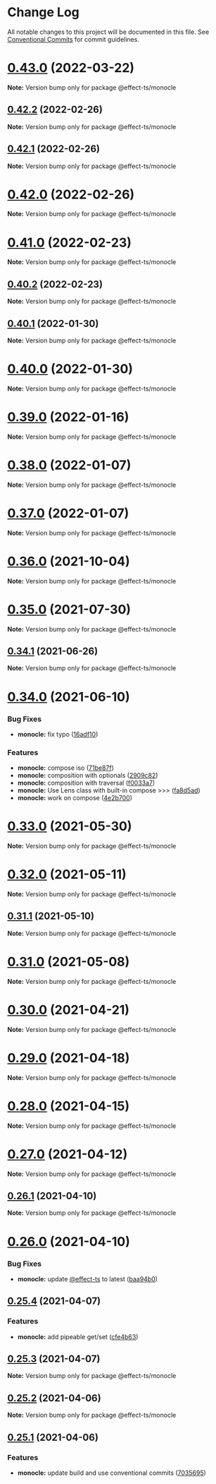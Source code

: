 # Change Log

All notable changes to this project will be documented in this file.
See [Conventional Commits](https://conventionalcommits.org) for commit guidelines.

# [0.43.0](https://github.com/Effect-TS/monocle/compare/@effect-ts/monocle@0.42.2...@effect-ts/monocle@0.43.0) (2022-03-22)

**Note:** Version bump only for package @effect-ts/monocle





## [0.42.2](https://github.com/Effect-TS/monocle/compare/@effect-ts/monocle@0.42.1...@effect-ts/monocle@0.42.2) (2022-02-26)

**Note:** Version bump only for package @effect-ts/monocle





## [0.42.1](https://github.com/Effect-TS/monocle/compare/@effect-ts/monocle@0.42.0...@effect-ts/monocle@0.42.1) (2022-02-26)

**Note:** Version bump only for package @effect-ts/monocle





# [0.42.0](https://github.com/Effect-TS/monocle/compare/@effect-ts/monocle@0.41.0...@effect-ts/monocle@0.42.0) (2022-02-26)

**Note:** Version bump only for package @effect-ts/monocle





# [0.41.0](https://github.com/Effect-TS/monocle/compare/@effect-ts/monocle@0.40.2...@effect-ts/monocle@0.41.0) (2022-02-23)

**Note:** Version bump only for package @effect-ts/monocle





## [0.40.2](https://github.com/Effect-TS/monocle/compare/@effect-ts/monocle@0.40.1...@effect-ts/monocle@0.40.2) (2022-02-23)

**Note:** Version bump only for package @effect-ts/monocle





## [0.40.1](https://github.com/Effect-TS/monocle/compare/@effect-ts/monocle@0.40.0...@effect-ts/monocle@0.40.1) (2022-01-30)

**Note:** Version bump only for package @effect-ts/monocle





# [0.40.0](https://github.com/Effect-TS/monocle/compare/@effect-ts/monocle@0.39.0...@effect-ts/monocle@0.40.0) (2022-01-30)

**Note:** Version bump only for package @effect-ts/monocle





# [0.39.0](https://github.com/Effect-TS/monocle/compare/@effect-ts/monocle@0.38.0...@effect-ts/monocle@0.39.0) (2022-01-16)

**Note:** Version bump only for package @effect-ts/monocle





# [0.38.0](https://github.com/Effect-TS/monocle/compare/@effect-ts/monocle@0.37.0...@effect-ts/monocle@0.38.0) (2022-01-07)

**Note:** Version bump only for package @effect-ts/monocle





# [0.37.0](https://github.com/Effect-TS/monocle/compare/@effect-ts/monocle@0.36.0...@effect-ts/monocle@0.37.0) (2022-01-07)

**Note:** Version bump only for package @effect-ts/monocle





# [0.36.0](https://github.com/Effect-TS/monocle/compare/@effect-ts/monocle@0.35.0...@effect-ts/monocle@0.36.0) (2021-10-04)

**Note:** Version bump only for package @effect-ts/monocle





# [0.35.0](https://github.com/Effect-TS/monocle/compare/@effect-ts/monocle@0.34.1...@effect-ts/monocle@0.35.0) (2021-07-30)

**Note:** Version bump only for package @effect-ts/monocle





## [0.34.1](https://github.com/Effect-TS/monocle/compare/@effect-ts/monocle@0.34.0...@effect-ts/monocle@0.34.1) (2021-06-26)

**Note:** Version bump only for package @effect-ts/monocle





# [0.34.0](https://github.com/Effect-TS/monocle/compare/@effect-ts/monocle@0.33.0...@effect-ts/monocle@0.34.0) (2021-06-10)


### Bug Fixes

* **monocle:** fix typo ([16adf10](https://github.com/Effect-TS/monocle/commit/16adf108bfda4dfb7741374c7a860e907c293566))


### Features

* **monocle:** compose iso ([71be87f](https://github.com/Effect-TS/monocle/commit/71be87f76c71d91ff1b4e0ec74b13e63d8fb05d9))
* **monocle:** composition with optionals ([2909c82](https://github.com/Effect-TS/monocle/commit/2909c8260e018a2b70b299a7650e5bc9afb29853))
* **monocle:** composition with traversal ([f0033a7](https://github.com/Effect-TS/monocle/commit/f0033a7f70bf870d008d7d234cf51016c9e3cc54))
* **monocle:** Use Lens class with built-in compose >>> ([fa8d5ad](https://github.com/Effect-TS/monocle/commit/fa8d5adfa33cac256a97f8a0fda3639a7717b7ba))
* **monocle:** work on compose ([4e2b700](https://github.com/Effect-TS/monocle/commit/4e2b7009f8b334b9d1ff8bffd63e19ea14231150))





# [0.33.0](https://github.com/Effect-TS/monocle/compare/@effect-ts/monocle@0.32.0...@effect-ts/monocle@0.33.0) (2021-05-30)

**Note:** Version bump only for package @effect-ts/monocle





# [0.32.0](https://github.com/Effect-TS/monocle/compare/@effect-ts/monocle@0.31.1...@effect-ts/monocle@0.32.0) (2021-05-11)

**Note:** Version bump only for package @effect-ts/monocle





## [0.31.1](https://github.com/Effect-TS/monocle/compare/@effect-ts/monocle@0.31.0...@effect-ts/monocle@0.31.1) (2021-05-10)

**Note:** Version bump only for package @effect-ts/monocle





# [0.31.0](https://github.com/Effect-TS/monocle/compare/@effect-ts/monocle@0.30.0...@effect-ts/monocle@0.31.0) (2021-05-08)

**Note:** Version bump only for package @effect-ts/monocle





# [0.30.0](https://github.com/Effect-TS/monocle/compare/@effect-ts/monocle@0.29.0...@effect-ts/monocle@0.30.0) (2021-04-21)

**Note:** Version bump only for package @effect-ts/monocle





# [0.29.0](https://github.com/Effect-TS/monocle/compare/@effect-ts/monocle@0.28.0...@effect-ts/monocle@0.29.0) (2021-04-18)

**Note:** Version bump only for package @effect-ts/monocle





# [0.28.0](https://github.com/Effect-TS/monocle/compare/@effect-ts/monocle@0.27.0...@effect-ts/monocle@0.28.0) (2021-04-15)

**Note:** Version bump only for package @effect-ts/monocle





# [0.27.0](https://github.com/Effect-TS/monocle/compare/@effect-ts/monocle@0.26.1...@effect-ts/monocle@0.27.0) (2021-04-12)

**Note:** Version bump only for package @effect-ts/monocle





## [0.26.1](https://github.com/Effect-TS/monocle/compare/@effect-ts/monocle@0.26.0...@effect-ts/monocle@0.26.1) (2021-04-10)

**Note:** Version bump only for package @effect-ts/monocle





# [0.26.0](https://github.com/Effect-TS/monocle/compare/@effect-ts/monocle@0.25.4...@effect-ts/monocle@0.26.0) (2021-04-10)


### Bug Fixes

* **monocle:** update [@effect-ts](https://github.com/effect-ts) to latest ([baa94b0](https://github.com/Effect-TS/monocle/commit/baa94b02813b9d7ad1799b26976d0885db4bd4de))





## [0.25.4](https://github.com/Effect-TS/monocle/compare/@effect-ts/monocle@0.25.3...@effect-ts/monocle@0.25.4) (2021-04-07)


### Features

* **monocle:** add pipeable get/set ([cfe4b63](https://github.com/Effect-TS/monocle/commit/cfe4b63844f5fc12e318703cf94f35d232e45064))





## [0.25.3](https://github.com/Effect-TS/monocle/compare/@effect-ts/monocle@0.25.2...@effect-ts/monocle@0.25.3) (2021-04-07)

**Note:** Version bump only for package @effect-ts/monocle





## [0.25.2](https://github.com/Effect-TS/monocle/compare/@effect-ts/monocle@0.25.1...@effect-ts/monocle@0.25.2) (2021-04-06)

**Note:** Version bump only for package @effect-ts/monocle





## [0.25.1](https://github.com/Effect-TS/monocle/compare/@effect-ts/monocle@0.25.0...@effect-ts/monocle@0.25.1) (2021-04-06)


### Features

* **monocle:** update build and use conventional commits ([7035695](https://github.com/Effect-TS/monocle/commit/703569564352b96c8581e1264a38fbb2b3a2db06))
